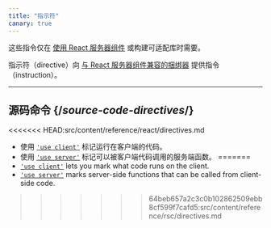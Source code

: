 ```yaml
---
title: "指示符"
canary: true
---
```


<Canary>

这些指令仅在 [使用 React 服务器组件](/learn/start-a-new-react-project#bleeding-edge-react-frameworks) 或构建可适配库时需要。

</Canary>

<Intro>

指示符（directive）向 [与 React 服务器组件兼容的捆绑器](/learn/start-a-new-react-project#bleeding-edge-react-frameworks) 提供指令（instruction）。

</Intro>

---

## 源码命令 {/*source-code-directives*/}

<<<<<<< HEAD:src/content/reference/react/directives.md
* 使用 [`'use client'`](/reference/react/use-client) 标记运行在客户端的代码。
* 使用 [`'use server'`](/reference/react/use-server) 标记可以被客户端代码调用的服务端函数。
=======
* [`'use client'`](/reference/react/use-client) lets you mark what code runs on the client.
* [`'use server'`](/reference/react/use-server) marks server-side functions that can be called from client-side code.
>>>>>>> 64beb657a2c3c0b102862509ebb8cf599f7cafd5:src/content/reference/rsc/directives.md
